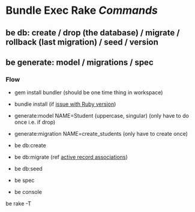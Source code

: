 # Bundle Exec Rake _Commands_
## be db: create / drop (the database) / migrate / rollback (last migration) / seed / version
## be generate: model / migrations / spec

### Flow
- gem install bundler (should be one time thing in workspace)
- bundle install  (if [issue with Ruby version](ruby-env.md))
- generate:model NAME=Student   (uppercase, singular)  (only have to do once i.e. if drop)
- generate:migration NAME=create_students   (only have to create once)
- be db:create
- be db:migrate        (ref [active record associations](active-record-associations.md))
- be db:seed


- be spec
- be console


be rake -T
